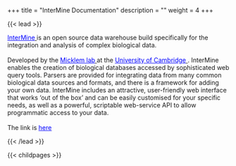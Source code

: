 +++
title = "InterMine Documentation"
description = ""
weight = 4
+++

{{< lead >}}
<body>  
<u/>
  <a href="http://www.intermine.org/" style="color:blue;">InterMine</a>
</u> 
is an open source data warehouse build specifically for the integration and analysis of complex biological data.
</body>

<br/>
<br/>
<body>  
Developed by the 
<u/>
  <a href="http://www.micklemlab.org/" style="color:blue;">Micklem lab</a>
</u>
at the  
<u/>
    <a href="https://www.gen.cam.ac.uk/" style="color:blue;">University of Cambridge</a>
    </u>. 
InterMine enables the creation of biological databases accessed by sophisticated web query tools. Parsers are provided for integrating data from many common biological data sources and formats, and there is a framework for adding your own data. InterMine includes an attractive, user-friendly web interface that works ‘out of the box’ and can be easily customised for your specific needs, as well as a powerful, scriptable web-service API to allow programmatic access to your data.
</body>

<br/>
<br/>
<body>  
The link is 
<u/>
  <a href="https://intermine.readthedocs.io/en/latest/" style="color:blue;">here</a>
</u>
</body>




{{< /lead >}}


{{< childpages >}}